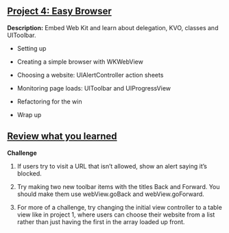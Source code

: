## [Project 4: Easy Browser](https://www.hackingwithswift.com/read/4/overview)

**Description:** Embed Web Kit and learn about delegation, KVO, classes and UIToolbar.

- Setting up

- Creating a simple browser with WKWebView

- Choosing a website: UIAlertController action sheets

- Monitoring page loads: UIToolbar and UIProgressView

- Refactoring for the win

- Wrap up

## [Review what you learned](https://www.hackingwithswift.com/review/hws/project-4-easy-browser)

**Challenge**

1. If users try to visit a URL that isn’t allowed, show an alert saying it’s blocked.

2. Try making two new toolbar items with the titles Back and Forward. You should make them use webView.goBack and webView.goForward.

3. For more of a challenge, try changing the initial view controller to a table view like in project 1, where users can choose their website from a list rather than just having the first in the array loaded up front.
